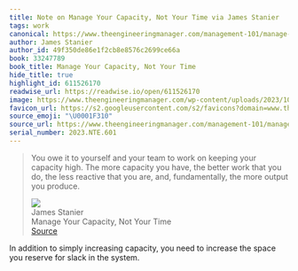 ```yaml
---
title: Note on Manage Your Capacity, Not Your Time via James Stanier
tags: work
canonical: https://www.theengineeringmanager.com/management-101/manage-your-capacity-not-your-time/
author: James Stanier
author_id: 49f350de86e1f2cb8e8576c2699ce66a
book: 33247789
book_title: Manage Your Capacity, Not Your Time
hide_title: true
highlight_id: 611526170
readwise_url: https://readwise.io/open/611526170
image: https://www.theengineeringmanager.com/wp-content/uploads/2023/10/capacity-1024x416.png
favicon_url: https://s2.googleusercontent.com/s2/favicons?domain=www.theengineeringmanager.com
source_emoji: "\U0001F310"
source_url: https://www.theengineeringmanager.com/management-101/manage-your-capacity-not-your-time/#:~:text=You%20owe%20it,output%20you%20produce.
serial_number: 2023.NTE.601
---
```

> You owe it to yourself and your team to work on keeping your capacity high. The more capacity you have, the better work that you do, the less reactive that you are, and, fundamentally, the more output you produce.
> <div class="quoteback-footer"><div class="quoteback-avatar"><img class="mini-favicon" src="https://s2.googleusercontent.com/s2/favicons?domain=www.theengineeringmanager.com"></div><div class="quoteback-metadata"><div class="metadata-inner"><span style="display:none">FROM:</span><div aria-label="James Stanier" class="quoteback-author"> James Stanier</div><div aria-label="Manage Your Capacity, Not Your Time" class="quoteback-title"> Manage Your Capacity, Not Your Time</div></div></div><div class="quoteback-backlink"><a target="_blank" aria-label="go to the full text of this quotation" rel="noopener" href="https://www.theengineeringmanager.com/management-101/manage-your-capacity-not-your-time/#:~:text=You%20owe%20it,output%20you%20produce." class="quoteback-arrow"> Source</a></div></div>

In addition to simply increasing capacity, you need to increase the space you reserve for slack in the system.